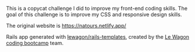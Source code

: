 This is a copycat challenge I did to improve my front-end coding skills.
The goal of this challenge is to improve my CSS and responsive design skills.

The original website is https://natours.netlify.app/

Rails app generated with [lewagon/rails-templates](https://github.com/lewagon/rails-templates), created by the [Le Wagon coding bootcamp](https://www.lewagon.com) team.
